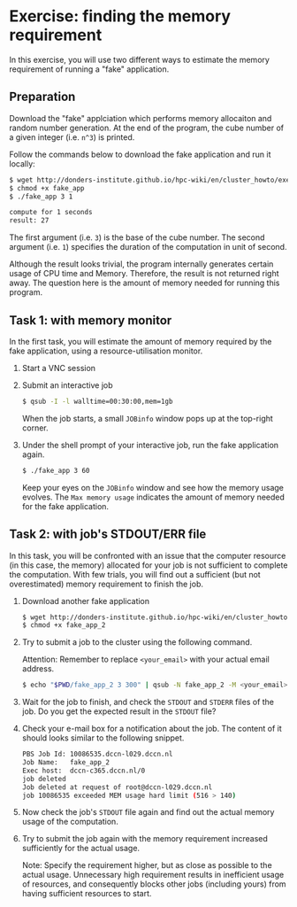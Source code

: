 # Exercise: finding the memory requirement

In this exercise, you will use two different ways to estimate the memory requirement of running a "fake" application. 

## Preparation

Download the "fake" applciation which performs memory allocaiton and random number generation.  At the end of the program, the cube number of a given integer (i.e. `n^3`) is printed.

Follow the commands below to download the fake application and run it locally:

```bash
$ wget http://donders-institute.github.io/hpc-wiki/en/cluster_howto/exercise_resource/fake_app
$ chmod +x fake_app
$ ./fake_app 3 1

compute for 1 seconds
result: 27
```

The first argument (i.e. `3`) is the base of the cube number.  The second argument (i.e. `1`) specifies the duration of the computation in unit of second.

Although the result looks trivial, the program internally generates certain usage of CPU time and Memory.  Therefore, the result is not returned right away.  The question here is the amount of memory needed for running this program.

## Task 1: with memory monitor

In the first task, you will estimate the amount of memory required by the fake application, using a resource-utilisation monitor.

1. Start a VNC session

2. Submit an interactive job

    ```bash
    $ qsub -I -l walltime=00:30:00,mem=1gb
    ```
    
    When the job starts, a small `JOBinfo` window pops up at the top-right corner. 

3. Under the shell prompt of your interactive job, run the fake application again.

    ```bash
    $ ./fake_app 3 60
    ```
    
    Keep your eyes on the `JOBinfo` window and see how the memory usage evolves. The `Max memory usage` indicates the amount of memory needed for the fake application.


## Task 2: with job's STDOUT/ERR file

In this task, you will be confronted with an issue that the computer resource (in this case, the memory) allocated for your job is not sufficient to complete the computation. With few trials, you will find out a sufficient (but not overestimated) memory requirement to finish the job. 

1. Download another fake application

    ```bash
    $ wget http://donders-institute.github.io/hpc-wiki/en/cluster_howto/exercise_resource/fake_app_2
    $ chmod +x fake_app_2
    ```

3. Try to submit a job to the cluster using the following command.

    Attention: Remember to replace `<your_email>` with your actual email address.

    ```bash
    $ echo "$PWD/fake_app_2 3 300" | qsub -N fake_app_2 -M <your_email> -l walltime=600,mem=128mb
    ```

2. Wait for the job to finish, and check the `STDOUT` and `STDERR` files of the job. Do you get the expected result in the `STDOUT` file?

3. Check your e-mail box for a notification about the job.  The content of it should looks similar to the following snippet.

    ```bash
    PBS Job Id: 10086535.dccn-l029.dccn.nl
    Job Name:   fake_app_2
    Exec host:  dccn-c365.dccn.nl/0
    job deleted
    Job deleted at request of root@dccn-l029.dccn.nl
    job 10086535 exceeded MEM usage hard limit (516 > 140)
    ```

4. Now check the job's `STDOUT` file again and find out the actual memory usage of the computation.

5. Try to submit the job again with the memory requirement increased sufficiently for the actual usage.

    Note: Specify the requirement higher, but as close as possible to the actual usage.  Unnecessary high requirement results in inefficient usage of resources, and consequently blocks other jobs (including yours) from having sufficient resources to start.
